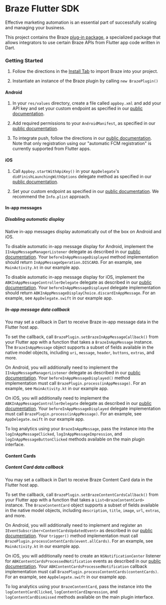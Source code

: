 # Braze Flutter SDK

Effective marketing automation is an essential part of successfully scaling and managing your business.

This project contains the Braze
[plug-in package](https://flutter.io/developing-packages/),
a specialized package that allows integrators to use certain Braze APIs from Flutter app code written in Dart.

### Getting Started

1) Follow the directions in the [Install Tab](https://pub.dartlang.org/packages/braze_plugin#-installing-tab-) to import Braze into your project.

2) Instantiate an instance of the Braze plugin by calling `new BrazePlugin()`

#### Android

1) In your `res/values` directory, create a file called `appboy.xml` and add your API key and set your custom endpoint as specified in our [public documentation](https://www.braze.com/docs/developer_guide/platform_integration_guides/android/initial_sdk_setup/android_sdk_integration/#step-2-configure-the-braze-sdk-in-appboyxml).

2) Add required permissions to your `AndroidManifest`, as specified in our [public documentation](https://www.braze.com/docs/developer_guide/platform_integration_guides/android/initial_sdk_setup/android_sdk_integration/#step-3-add-required-permissions-to-android-manifest).

3) To integrate push, follow the directions in our [public documentation](https://www.braze.com/docs/developer_guide/platform_integration_guides/android/push_notifications/integration/). Note that only registration using our "automatic FCM registration" is currently supported from Flutter apps.

#### iOS

1) Call `Appboy.startWithApiKey()` in your `AppDelegate`'s `didFinishLaunchingWithOptions` delegate method as specified in our [public documentation](https://www.braze.com/docs/developer_guide/platform_integration_guides/ios/initial_sdk_setup/initial_sdk_setup/#step-4-updating-your-app-delegate).

2) Set your custom endpoint as specified in our [public documentation](https://www.braze.com/docs/developer_guide/platform_integration_guides/ios/initial_sdk_setup/initial_sdk_setup/#step-5-specify-your-custom-endpoint-or-data-cluster). We recommend the `Info.plist` approach.

#### In-app messages

##### Disabling automatic display

Native in-app messages display automatically out of the box on Android and iOS.

To disable automatic in-app message display for Android, implement the `IInAppMessageManagerListener` delegate as described in our [public documentation](https://www.braze.com/docs/developer_guide/platform_integration_guides/android/in-app_messaging/customization/#setting-a-custom-manager-listener). Your `beforeInAppMessageDisplayed` method implementation should return `InAppMessageOperation.DISCARD`. For an example, see `MainActivity.kt` in our example app.

To disable automatic in-app message display for iOS, implement the `ABKInAppMessageControllerDelegate` delegate as described in our [public documentation](https://www.braze.com/docs/developer_guide/platform_integration_guides/ios/in-app_messaging/customization/#in-app-message-controller-delegate). Your `beforeInAppMessageDisplayed` delegate implementation should return `ABKInAppMessageDisplayChoice.discardInAppMessage`. For an example, see `AppDelegate.swift` in our example app.

##### In-app message data callback

You may set a callback in Dart to receive Braze in-app message data in the Flutter host app.

To set the callback, call `BrazePlugin.setBrazeInAppMessageCallback()` from your Flutter app with a function that takes a `BrazeInAppMessage` instance. The `BrazeInAppMessage` object supports a subset of fields available in the native model objects, including `uri`, `message`, `header`, `buttons`, `extras`, and more.

On Android, you will additionally need to implement the `IInAppMessageManagerListener` delegate as described in our [public documentation](https://www.braze.com/docs/developer_guide/platform_integration_guides/android/in-app_messaging/customization/#setting-a-custom-manager-listener). Your `beforeInAppMessageDisplayed()` method implementation must call `BrazePlugin.process(inAppMessage)`. For an example, see `MainActivity.kt` in our example app.

On iOS, you will additionally need to implement the `ABKInAppMessageControllerDelegate` delegate as described in our [public documentation](https://www.braze.com/docs/developer_guide/platform_integration_guides/ios/in-app_messaging/customization/#in-app-message-controller-delegate). Your `beforeInAppMessageDisplayed` delegate implementation must call `BrazePlugin.process(inAppMessage)`. For an example, see `AppDelegate.swift` in our example app.

To log analytics using your `BrazeInAppMessage`, pass the instance into the `logInAppMessageClicked`, `logInAppMessageImpression`, and `logInAppMessageButtonClicked` methods available on the main plugin interface.

#### Content Cards

##### Content Card data callback

You may set a callback in Dart to receive Braze Content Card data in the Flutter host app.

To set the callback, call `BrazePlugin.setBrazeContentCardsCallback()` from your Flutter app with a function that takes a `List<BrazeContentCard>` instance. The `BrazeContentCard` object supports a subset of fields available in the native model objects, including `description`, `title`, `image`, `url`, `extras`, and more.

On Android, you will additionally need to implement and register an `IEventSubscriber<ContentCardsUpdatedEvent>` as described in our [public documentation](https://www.braze.com/docs/developer_guide/platform_integration_guides/android/content_cards/customization/#fully-custom-content-card-display-for-android). Your `trigger()` method implementation must call `BrazePlugin.processContentCards(event.allCards)`. For an example, see `MainActivity.kt` in our example app.

On iOS, you will additionally need to create an `NSNotificationCenter` listener for `ABKContentCardsProcessedNotification` events as described in our [public documentation](https://www.braze.com/docs/developer_guide/platform_integration_guides/ios/content_cards/data_model/). Your `ABKContentCardsProcessedNotification` callback implementation must call `BrazePlugin.processContentCards(contentCards)`. For an example, see `AppDelegate.swift` in our example app.

To log analytics using your `BrazeContentCard`, pass the instance into the `logContentCardClicked`, `logContentCardImpression`, and `logContentCardDismissed` methods available on the main plugin interface.
